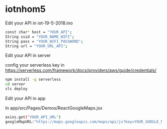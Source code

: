 # iotnhom5
Edit your API in iot-19-5-2018.ino

```bash
const char* host = "YOUR_API";
String ssid = "YOUR_NAME_WIFI";
String pass = "YOUR_WIFI_PASSWORD";
String url = "YOUR_URL_API";
```
Edit your API in server

config your serverless key in 
https://serverless.com/framework/docs/providers/aws/guide/credentials/

```bash
npm install -g serverless
cd server
sls deploy 
```

Edit your API in app

In app/src/Pages/Demos/ReactGoogleMaps.jsx
```bash
axios.get("YOUR_API_URL")
googleMapURL:"https://maps.googleapis.com/maps/api/js?key=YOUR_GOOGLE_MAP_API&v=3.exp&libraries=geometry,drawing,places"
```